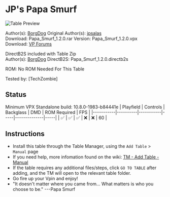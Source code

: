 # JP's Papa Smurf

![Table Preview](../../images/vpx-jps-papa-smurf-preview.jpg)

Author(s): [BorgDog](https://www.vpforums.org/index.php?showuser=89975)
Original Author(s): [jpsalas](https://www.vpforums.org/index.php?showuser=277)  
Download:  Papa_Smurf_1.2.0.rar 
Version:   Papa_Smurf_1.2.0.vpx  
Download:  [VP Forums](https://www.vpforums.org/index.php?app=downloads&showfile=11633)  

DirectB2S included with Table Zip  
Author(s): [BorgDog](https://www.vpforums.org/index.php?showuser=89975) 
DirectB2S: Papa_Smurf_1.2.0.directb2s  

ROM: No ROM Needed For This Table

Tested by: 
[TechZombie]

## Status 

Minimum VPX Standalone build: 10.8.0-1983-b84441e
| Playfield | Controls | Backglass | DMD | ROM Required | FPS | 
|-----------|----------|-----------|-----|--------------|-----|
| :white_check_mark: | :white_check_mark: | :white_check_mark: | :x: | :x: | 60 |

## Instructions

- Install this table through the Table Manager, using the `Add Table` > `Manual` page
- If you need help, more infomation found on the wiki: [TM - Add Table - Manual](https://github.com/LegendsUnchained/vpx-standalone-alp4k/wiki/%5B04%5D-%F0%9F%A7%A1-TM-%E2%80%90-Other-Features#add-table---manual)
- If the table requires any additional files/steps, click `GO TO TABLE` after adding, and the TM will open to the relevant table folder.
- Go fire up your Vpin and enjoy!
- "It doesn't matter where you came from... What matters is who you choose to be." ---Papa Smurf

